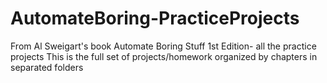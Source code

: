 # AutomateBoring-PracticeProjects
From Al Sweigart's book Automate Boring Stuff 1st Edition- all the practice projects
This is the full set of projects/homework organized by chapters in separated folders
